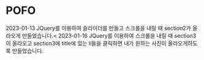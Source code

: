 # POFO
2023-01-13 JQuery를 이용하여 슬라이더를 만들고 스크롤을 내릴 때 section2가 올라오게 만들었습니다.<
2023-01-16 JQuery를 이용하여 스크롤을 내릴 때 section3이 올라오고 section3에 title에 있는 li들을 클릭하면 내가 원하는 사진이 올라오게하도록 만들었습니다. 
